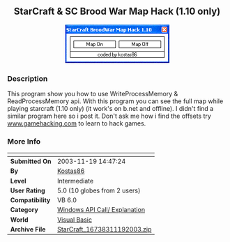 ﻿<div align="center">

## StarCraft & SC Brood War Map Hack \(1\.10 only\)

<img src="PIC200311181045175172.GIF">
</div>

### Description

This program show you how to use WriteProcessMemory & ReadProcessMemory api. With this program you can see the full map while playing starcraft (1.10 only) (it work's on b.net and offline). I didn't find a similar program here so i post it. Don't ask me how i find the offsets try www.gamehacking.com to learn to hack games.
 
### More Info
 


<span>             |<span>
---                |---
**Submitted On**   |2003-11-19 14:47:24
**By**             |[Kostas86](https://github.com/Planet-Source-Code/PSCIndex/blob/master/ByAuthor/kostas86.md)
**Level**          |Intermediate
**User Rating**    |5.0 (10 globes from 2 users)
**Compatibility**  |VB 6\.0
**Category**       |[Windows API Call/ Explanation](https://github.com/Planet-Source-Code/PSCIndex/blob/master/ByCategory/windows-api-call-explanation__1-39.md)
**World**          |[Visual Basic](https://github.com/Planet-Source-Code/PSCIndex/blob/master/ByWorld/visual-basic.md)
**Archive File**   |[StarCraft\_16738311192003\.zip](https://github.com/Planet-Source-Code/kostas86-starcraft-sc-brood-war-map-hack-1-10-only__1-49988/archive/master.zip)








